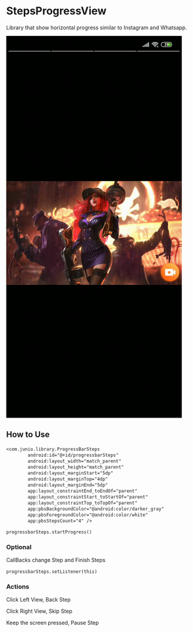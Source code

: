 # StepsProgressView

Library that show horizontal progress similar to Instagram and Whatsapp.

![Exemplo](https://github.com/junio01/StepsProgressView/blob/master/teste.gif)

## How to Use
```
<com.junio.library.ProgressBarSteps
        android:id="@+id/progressbarSteps"
        android:layout_width="match_parent"
        android:layout_height="match_parent"
        android:layout_marginStart="5dp"
        android:layout_marginTop="4dp"
        android:layout_marginEnd="5dp"
        app:layout_constraintEnd_toEndOf="parent"
        app:layout_constraintStart_toStartOf="parent"
        app:layout_constraintTop_toTopOf="parent"
        app:pbsBackgroundColor="@android:color/darker_gray"
        app:pbsForegroundColor="@android:color/white"
        app:pbsStepsCount="4" />       
```    

``` 
progressbarSteps.startProgress()
```

### Optional
CallBacks change Step and Finish Steps
```
progressbarSteps.setListener(this)
```

### Actions
Click Left View, Back Step

Click Right View, Skip Step

Keep the screen pressed, Pause Step
